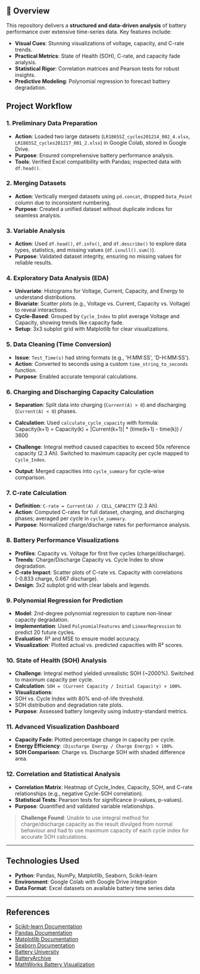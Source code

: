## 📖 Overview

This repository delivers a **structured and data-driven analysis** of battery performance over extensive time-series data. Key features include:

- **Visual Cues**: Stunning visualizations of voltage, capacity, and C-rate trends.
- **Practical Metrics**: State of Health (SOH), C-rate, and capacity fade analysis.
- **Statistical Rigor**: Correlation matrices and Pearson tests for robust insights.
- **Predictive Modeling**: Polynomial regression to forecast battery degradation.


## Project Workflow

### 1. Preliminary Data Preparation 
- **Action**: Loaded two large datasets (`LR1865SZ_cycles201214_002_4.xlsx`, `LR1865SZ_cycles201217_001_2.xlsx`) in Google Colab, stored in Google Drive.
- **Purpose**: Ensured comprehensive battery performance analysis.
- **Tools**: Verified Excel compatibility with Pandas; inspected data with `df.head()`.

### 2. Merging Datasets 
- **Action**: Vertically merged datasets using `pd.concat`, dropped `Data_Point` column due to inconsistent numbering.
- **Purpose**: Created a unified dataset without duplicate indices for seamless analysis.

### 3. Variable Analysis 
- **Action**: Used `df.head()`, `df.info()`, and `df.describe()` to explore data types, statistics, and missing values (`df.isnull().sum()`).
- **Purpose**: Validated dataset integrity, ensuring no missing values for reliable results.

### 4. Exploratory Data Analysis (EDA) 
- **Univariate**: Histograms for Voltage, Current, Capacity, and Energy to understand distributions.
- **Bivariate**: Scatter plots (e.g., Voltage vs. Current, Capacity vs. Voltage) to reveal interactions.
- **Cycle-Based**: Grouped by `Cycle_Index` to plot average Voltage and Capacity, showing trends like capacity fade.
- **Setup**: 3x3 subplot grid with Matplotlib for clear visualizations.

### 5. Data Cleaning (Time Conversion) 
- **Issue**: `Test_Time(s)` had string formats (e.g., 'H:MM:SS', 'D-H:MM:SS').
- **Action**: Converted to seconds using a custom `time_string_to_seconds` function.
- **Purpose**: Enabled accurate temporal calculations.

### 6. Charging and Discharging Capacity Calculation 
- **Separation**: Split data into charging (`Current(A) > 0`) and discharging (`Current(A) < 0`) phases.
- **Calculation**: Used `calculate_cycle_capacity` with formula:
Capacity(k+1) = Capacity(k) + |Current(k+1)| * (time(k+1) - time(k)) / 3600

- **Challenge**: Integral method caused capacities to exceed 50x reference capacity (2.3 Ah). Switched to maximum capacity per cycle mapped to `Cycle_Index`.
- **Output**: Merged capacities into `cycle_summary` for cycle-wise comparison.

### 7. C-rate Calculation 
- **Definition**: `C-rate = Current(A) / CELL_CAPACITY` (2.3 Ah).
- **Action**: Computed C-rates for full dataset, charging, and discharging phases; averaged per cycle in `cycle_summary`.
- **Purpose**: Normalized charge/discharge rates for performance analysis.

### 8. Battery Performance Visualizations 
- **Profiles**: Capacity vs. Voltage for first five cycles (charge/discharge).
- **Trends**: Charge/Discharge Capacity vs. Cycle Index to show degradation.
- **C-rate Impact**: Scatter plots of C-rate vs. Capacity with correlations (-0.833 charge, 0.667 discharge).
- **Design**: 3x2 subplot grid with clear labels and legends.

### 9. Polynomial Regression for Prediction 
- **Model**: 2nd-degree polynomial regression to capture non-linear capacity degradation.
- **Implementation**: Used `PolynomialFeatures` and `LinearRegression` to predict 20 future cycles.
- **Evaluation**: R² and MSE to ensure model accuracy.
- **Visualization**: Plotted actual vs. predicted capacities with R² scores.

### 10. State of Health (SOH) Analysis 
- **Challenge**: Integral method yielded unrealistic SOH (~2000%). Switched to maximum capacity per cycle.
- **Calculation**: `SOH = (Current Capacity / Initial Capacity) × 100%`.
- **Visualizations**:
- SOH vs. Cycle Index with 80% end-of-life threshold.
- SOH distribution and degradation rate plots.
- **Purpose**: Assessed battery longevity using industry-standard metrics.

### 11. Advanced Visualization Dashboard 
- **Capacity Fade**: Plotted percentage change in capacity per cycle.
- **Energy Efficiency**: `(Discharge Energy / Charge Energy) × 100%`.
- **SOH Comparison**: Charge vs. Discharge SOH with shaded difference area.

### 12. Correlation and Statistical Analysis 
- **Correlation Matrix**: Heatmap of Cycle_Index, Capacity, SOH, and C-rate relationships (e.g., negative Cycle-SOH correlation).
- **Statistical Tests**: Pearson tests for significance (r-values, p-values).
- **Purpose**: Quantified and validated variable relationships.

                  
> **Challenge Found**: Unable to use integral method for charge/discharge capacity as the result divulged from normal behaviour and had to use maximum capacity of each cycle index for accurate SOH calculations.

---
## Technologies Used
- **Python**: Pandas, NumPy, Matplotlib, Seaborn, Scikit-learn
- **Environment**: Google Colab with Google Drive integration
- **Data Format**: Excel datasets on available battery time series data
---

## References
- [Scikit-learn Documentation](https://scikit-learn.org/stable/)
- [Pandas Documentation](https://pandas.pydata.org/docs/)
- [Matplotlib Documentation](https://matplotlib.org/stable/)
- [Seaborn Documentation](https://seaborn.pydata.org/)
- [Battery University](https://batteryuniversity.com/)
- [BatteryArchive](https://www.batteryarchive.org/)
- [MathWorks Battery Visualization](https://www.mathworks.com/help/simscape-battery/ug/visualize-battery-simulation-output-data.html)
